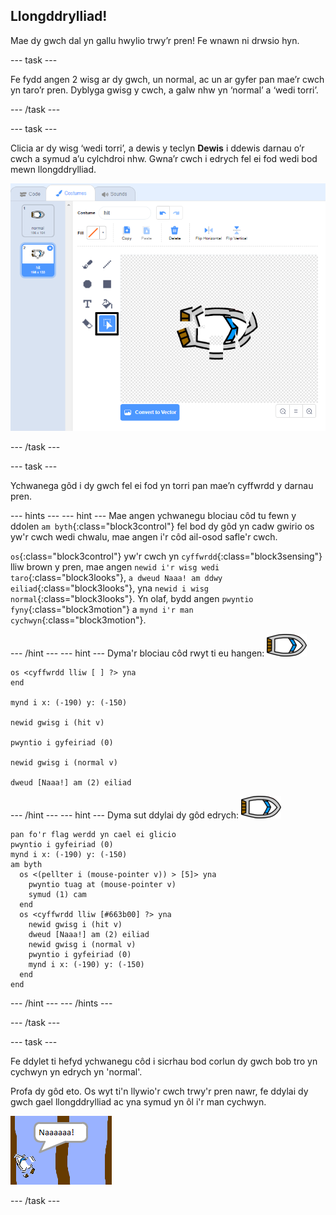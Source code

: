 ## Llongddrylliad!

Mae dy gwch dal yn gallu hwylio trwy’r pren! Fe wnawn ni drwsio hyn.

\--- task \---

Fe fydd angen 2 wisg ar dy gwch, un normal, ac un ar gyfer pan mae’r cwch yn taro’r pren. Dyblyga gwisg y cwch, a galw nhw yn ‘normal’ a ‘wedi torri’.

\--- /task \---

\--- task \---

Clicia ar dy wisg ‘wedi torri’, a dewis y teclyn **Dewis** i ddewis darnau o’r cwch a symud a’u cylchdroi nhw. Gwna’r cwch i edrych fel ei fod wedi bod mewn llongddrylliad.

![sgrinlun](images/boat-hit-costume-annotated.png)

\--- /task \---

\--- task \---

Ychwanega gôd i dy gwch fel ei fod yn torri pan mae’n cyffwrdd y darnau pren.

\--- hints \--- \--- hint \--- Mae angen ychwanegu blociau côd tu fewn y ddolen `am byth`{:class="block3control"} fel bod dy gôd yn cadw gwirio os yw'r cwch wedi chwalu, mae angen i'r côd ail-osod safle'r cwch.

`os`{:class="block3control"} yw'r cwch yn `cyffwrdd`{:class="block3sensing"} lliw brown y pren, mae angen `newid i'r wisg wedi taro`{:class="block3looks"}, `a dweud Naaa! am ddwy eiliad`{:class="block3looks"}, yna `newid i wisg normal`{:class="block3looks"}. Yn olaf, bydd angen `pwyntio fyny`{:class="block3motion"} a `mynd i'r man cychwyn`{:class="block3motion"}.

\--- /hint \--- \--- hint \--- Dyma'r blociau côd rwyt ti eu hangen: ![corlun-cwch](images/boat_resize.png)

```blocks3
os <cyffwrdd lliw [ ] ?> yna
end

mynd i x: (-190) y: (-150)

newid gwisg i (hit v)

pwyntio i gyfeiriad (0)

newid gwisg i (normal v)

dweud [Naaa!] am (2) eiliad
```

\--- /hint \--- \--- hint \--- Dyma sut ddylai dy gôd edrych: ![corlun-cwch](images/boat_resize.png)

```blocks3
pan fo'r flag werdd yn cael ei glicio
pwyntio i gyfeiriad (0)
mynd i x: (-190) y: (-150)
am byth 
  os <(pellter i (mouse-pointer v)) > [5]> yna 
    pwyntio tuag at (mouse-pointer v)
    symud (1) cam
  end
  os <cyffwrdd lliw [#663b00] ?> yna 
    newid gwisg i (hit v)
    dweud [Naaa!] am (2) eiliad
    newid gwisg i (normal v)
    pwyntio i gyfeiriad (0)
    mynd i x: (-190) y: (-150)
  end
end
```

\--- /hint \--- \--- /hints \---

\--- /task \---

\--- task \---

Fe ddylet ti hefyd ychwanegu côd i sicrhau bod corlun dy gwch bob tro yn cychwyn yn edrych yn 'normal'.

Profa dy gôd eto. Os wyt ti'n llywio'r cwch trwy'r pren nawr, fe ddylai dy gwch gael llongddrylliad ac yna symud yn ôl i'r man cychwyn.

![sgrinlun](images/boat-crash.png)

\--- /task \---